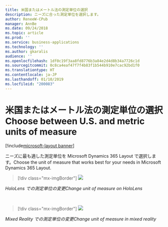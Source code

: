```yaml
---
title: 米国またはメートル法の測定単位の選択
description: ニーズに合った測定単位を選択します。
author: ReneeW-CPub
manager: AnnBe
ms.date: 09/24/2018
ms.topic: article
ms.prod: ''
ms.service: business-applications
ms.technology: ''
ms.author: gkaralis
audience: ''
ms.openlocfilehash: 1df0c19f3aa8fd8776b3a84e2d4d8b34a7726c1d
ms.sourcegitcommit: 0c8ca4eaf47f7f4b83f1b544b910e7cac92bd1f0
ms.translationtype: HT
ms.contentlocale: ja-JP
ms.lasthandoff: 01/10/2019
ms.locfileid: "200083"
---
```

# <a name="choose-between-us-and-metric-units-of-measure"></a><span data-ttu-id="1f934-103">米国またはメートル法の測定単位の選択</span><span class="sxs-lookup"><span data-stu-id="1f934-103">Choose between U.S. and metric units of measure</span></span>

[!include[microsoft-layout banner](../../includes/microsoft-layout.md)]

<span data-ttu-id="1f934-104">ニーズに最も適した測定単位を Microsoft Dynamics 365 Layout で選択します。</span><span class="sxs-lookup"><span data-stu-id="1f934-104">Choose the unit of measure that works best for your needs in Microsoft Dynamics 365 Layout.</span></span>

> [!div class="mx-imgBorder"]
> ![](media/50c7394667e082054dbc3c01c5046fdb.jpg)

<span data-ttu-id="1f934-105">*HoloLens での測定単位の変更*</span><span class="sxs-lookup"><span data-stu-id="1f934-105">*Change unit of measure on HoloLens*</span></span>

<br>

> [!div class="mx-imgBorder"]
> ![](media/d97b032ed0ea60438054b475510343ec.jpg)

<span data-ttu-id="1f934-106">*Mixed Reality での測定単位の変更*</span><span class="sxs-lookup"><span data-stu-id="1f934-106">*Change unit of measure in mixed reality*</span></span>
